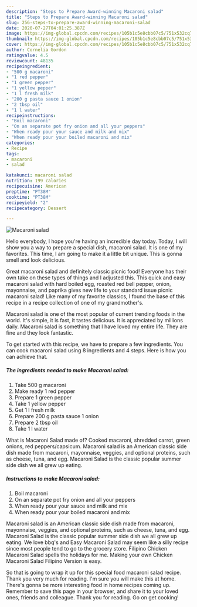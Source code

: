 ```yaml
---
description: "Steps to Prepare Award-winning Macaroni salad"
title: "Steps to Prepare Award-winning Macaroni salad"
slug: 256-steps-to-prepare-award-winning-macaroni-salad
date: 2020-07-27T04:01:25.387Z
image: https://img-global.cpcdn.com/recipes/105b1c5e8cbb07c5/751x532cq70/macaroni-salad-recipe-main-photo.jpg
thumbnail: https://img-global.cpcdn.com/recipes/105b1c5e8cbb07c5/751x532cq70/macaroni-salad-recipe-main-photo.jpg
cover: https://img-global.cpcdn.com/recipes/105b1c5e8cbb07c5/751x532cq70/macaroni-salad-recipe-main-photo.jpg
author: Cornelia Gordon
ratingvalue: 4.5
reviewcount: 48135
recipeingredient:
- "500 g macaroni"
- "1 red pepper"
- "1 green pepper"
- "1 yellow pepper"
- "1 l fresh milk"
- "200 g pasta sauce 1 onion"
- "2 tbsp oil"
- "1 l water"
recipeinstructions:
- "Boil macaroni"
- "On an separate pot fry onion and all your peppers"
- "When ready pour your sauce and milk and mix"
- "When ready pour your boiled macaroni and mix"
categories:
- Recipe
tags:
- macaroni
- salad

katakunci: macaroni salad 
nutrition: 199 calories
recipecuisine: American
preptime: "PT38M"
cooktime: "PT38M"
recipeyield: "2"
recipecategory: Dessert

---
```



![Macaroni salad](https://img-global.cpcdn.com/recipes/105b1c5e8cbb07c5/751x532cq70/macaroni-salad-recipe-main-photo.jpg)

Hello everybody, I hope you're having an incredible day today. Today, I will show you a way to prepare a special dish, macaroni salad. It is one of my favorites. This time, I am going to make it a little bit unique. This is gonna smell and look delicious.

Great macaroni salad and definitely classic picnic food! Everyone has their own take on these types of things and I adjusted this. This quick and easy macaroni salad with hard boiled egg, roasted red bell pepper, onion, mayonnaise, and paprika gives new life to your standard issue picnic macaroni salad! Like many of my favorite classics, I found the base of this recipe in a recipe collection of one of my grandmother&#39;s.

Macaroni salad is one of the most popular of current trending foods in the world. It's simple, it is fast, it tastes delicious. It is appreciated by millions daily. Macaroni salad is something that I have loved my entire life. They are fine and they look fantastic.


To get started with this recipe, we have to prepare a few ingredients. You can cook macaroni salad using 8 ingredients and 4 steps. Here is how you can achieve that.

<!--inarticleads1-->

##### The ingredients needed to make Macaroni salad:

1. Take 500 g macaroni
1. Make ready 1 red pepper
1. Prepare 1 green pepper
1. Take 1 yellow pepper
1. Get 1 l fresh milk
1. Prepare 200 g pasta sauce 1 onion
1. Prepare 2 tbsp oil
1. Take 1 l water


What is Macaroni Salad made of? Cooked macaroni, shredded carrot, green onions, red peppers/capsicum. Macaroni salad is an American classic side dish made from macaroni, mayonnaise, veggies, and optional proteins, such as cheese, tuna, and egg. Macaroni Salad is the classic popular summer side dish we all grew up eating. 

<!--inarticleads2-->

##### Instructions to make Macaroni salad:

1. Boil macaroni
1. On an separate pot fry onion and all your peppers
1. When ready pour your sauce and milk and mix
1. When ready pour your boiled macaroni and mix


Macaroni salad is an American classic side dish made from macaroni, mayonnaise, veggies, and optional proteins, such as cheese, tuna, and egg. Macaroni Salad is the classic popular summer side dish we all grew up eating. We love bbq&#39;s and Easy Macaroni Salad may seem like a silly recipe since most people tend to go to the grocery store. Filipino Chicken Macaroni Salad spells the holidays for me. Making your own Chicken Macaroni Salad Filipino Version is easy. 

So that is going to wrap it up for this special food macaroni salad recipe. Thank you very much for reading. I'm sure you will make this at home. There's gonna be more interesting food in home recipes coming up. Remember to save this page in your browser, and share it to your loved ones, friends and colleague. Thank you for reading. Go on get cooking!
